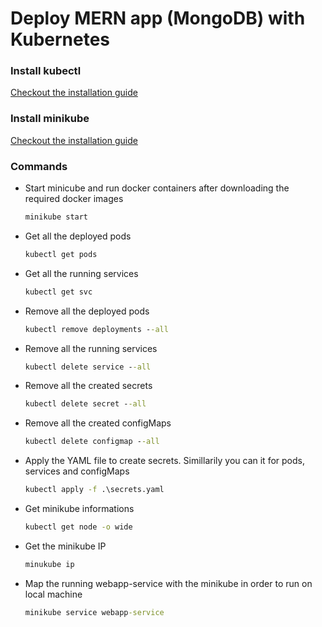 # Deploy MERN app (MongoDB) with Kubernetes

### Install kubectl

[Checkout the installation guide](https://kubernetes.io/docs/tasks/tools/install-kubectl-windows/)

### Install minikube

[Checkout the installation guide](https://minikube.sigs.k8s.io/docs/start/?arch=%2Fwindows%2Fx86-64%2Fstable%2F.exe+download)

### Commands

- Start minicube and run docker containers after downloading the required docker images
  ```cmd
  minikube start
  ```
- Get all the deployed pods
  ```cmd
  kubectl get pods
  ```
- Get all the running services
  ```cmd
  kubectl get svc
  ```
- Remove all the deployed pods
  ```cmd
  kubectl remove deployments --all
  ```
- Remove all the running services
  ```cmd
  kubectl delete service --all
  ```
- Remove all the created secrets
  ```cmd
  kubectl delete secret --all
  ```
- Remove all the created configMaps
  ```cmd
  kubectl delete configmap --all
  ```
- Apply the YAML file to create secrets. Simillarily you can it for pods, services and configMaps
  ```cmd
  kubectl apply -f .\secrets.yaml
  ```
- Get minikube informations
  ```cmd
  kubectl get node -o wide
  ```
- Get the minikube IP
  ```cmd
  minukube ip
  ```
- Map the running webapp-service with the minikube in order to run on local machine
  ```cmd
  minikube service webapp-service
  ```
